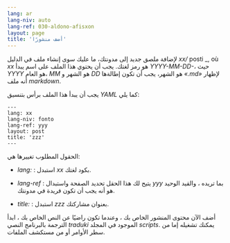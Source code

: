 ```yaml
---
lang: ar
lang-niv: auto
lang-ref: 030-aldono-afisxon
layout: page
title: 'أضف منشورًا'
---
```



لإضافة ملصق جديد إلى مدونتك، ما عليك سوى إنشاء ملف في الدليل  _xx/_ posti _, où _xx_  هو رمز لغتك. يجب أن يحتوي هذا الملف على اسم يبدأ  _YYYY-MM-DD-_، حيث  _YYYY_  هو العام،  _MM_  هو الشهر و  _DD_  هو الشهر، يجب أن تكون إطالةها  _«.md»_  لإظهار أنه ملف  _markdown_. 

يجب أن يبدأ هذا الملف برأس بتنسيق _YAML_ كما يلي:

```
---
lang: xx
lang-niv: fonto
lang-ref: yyy
layout: post
title: 'zzz'
---
```

الحقول المطلوب تغييرها هي:

* _lang:_ : استبدل _xx_ بكود لغتك.


* _lang-ref_ : يتيح لك هذا الحقل تحديد الصفحة واستبدال _yyy_ بما تريده ، والقيد الوحيد هو أنه يجب أن تكون فريدة في مدونتك.


* _title:_ : استبدل _zzz_ بعنوان مشاركتك.



أضف الآن محتوى المنشور الخاص بك ، وعندما تكون راضيًا عن النص الخاص بك ، ابدأ الترجمة بالبرنامج النصي _traduki_ الموجود في المجلد _scripts_. يمكنك تشغيله إما من سطر الأوامر أو من مستكشف الملفات.
